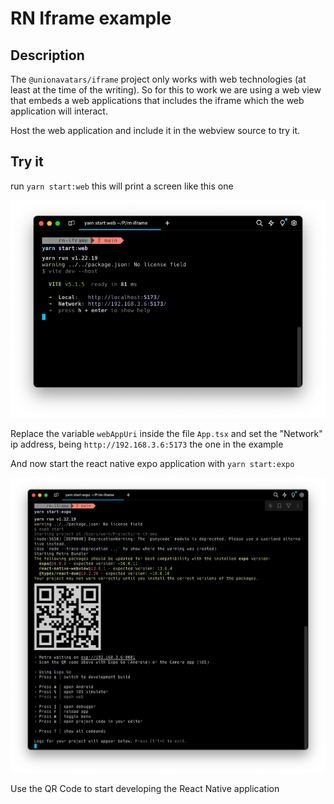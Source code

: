 # RN Iframe example

## Description

The `@unionavatars/iframe` project only works with web technologies (at least at the time of the writing). So for this to work we are using a web view that embeds a web applications that includes the iframe which the web application will interact.

Host the web application and include it in the webview source to try it.

## Try it

run `yarn start:web` this will print a screen like this one

![](docs/web_start.png)

Replace the variable `webAppUri` inside the file `App.tsx` and set the "Network" ip address, being `http://192.168.3.6:5173` the one in the example

And now start the react native expo application with `yarn start:expo`

![](docs/expo_start.png)

Use the QR Code to start developing the React Native application
